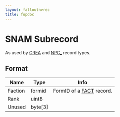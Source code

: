 ```yaml
---
layout: falloutnvrec
title: fopdoc
---
```

SNAM Subrecord
==========

As used by [CREA](../CREA.md) and [NPC_](../NPC_.md) record types.

## Format

Name | Type | Info
-----|------|-----
Faction | formid | FormID of a [FACT](../FACT.md) record.
Rank | uint8 | 
Unused | byte[3] |
